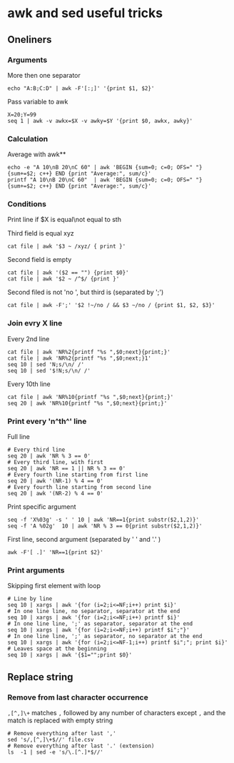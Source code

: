 # awk and sed useful tricks

## Oneliners

### Arguments

More then one separator

    echo "A:B;C:D" | awk -F'[:;]' '{print $1, $2}'

Pass variable to awk

    X=20;Y=99
    seq 1 | awk -v awkx=$X -v awky=$Y '{print $0, awkx, awky}'

### Calculation

Average with awk**

    echo -e "A 10\nB 20\nC 60" | awk 'BEGIN {sum=0; c=0; OFS=" "} {sum+=$2; c++} END {print "Average:", sum/c}'
    printf "A 10\nB 20\nC 60"  | awk 'BEGIN {sum=0; c=0; OFS=" "} {sum+=$2; c++} END {print "Average:", sum/c}'

### Conditions

Print line if $X is equal\not equal to sth

Third field is equal xyz

    cat file | awk '$3 ~ /xyz/ { print }'

Second field is empty

    cat file | awk '($2 == "") {print $0}'
    cat file | awk '$2 ~ /^$/ {print }'

Second filed is not 'no ', but third is (separated by ';')

    cat file | awk -F';' '$2 !~/no / && $3 ~/no / {print $1, $2, $3}'

### Join evry X line

Every 2nd line
  
    cat file | awk 'NR%2{printf "%s ",$0;next}{print;}'
    cat file | awk 'NR%2{printf "%s ",$0;next;}1'
    seq 10 | sed 'N;s/\n/ /'
    seq 10 | sed '$!N;s/\n/ /'

Every 10th line

    cat file | awk 'NR%10{printf "%s ",$0;next}{print;}'
    seq 20 | awk 'NR%10{printf "%s ",$0;next}{print;}'

### Print every 'n^th^' line

Full line

    # Every third line
    seq 20 | awk 'NR % 3 == 0'
    # Every third line, with first
    seq 20 | awk 'NR == 1 || NR % 3 == 0'
    # Every fourth line starting from first line
    seq 20 | awk '(NR-1) % 4 == 0'
    # Every fourth line starting from second line
    seq 20 | awk '(NR-2) % 4 == 0'

Print specific argument

    seq -f 'X%03g' -s ' ' 10 | awk 'NR==1{print substr($2,1,2)}'
    seq -f 'A %02g'  10 | awk 'NR % 3 == 0{print substr($2,1,2)}'

First line, second argument (separated by ' ' and '.' )

    awk -F'[ .]' 'NR==1{print $2}'

### Print arguments

Skipping first element with loop

    # Line by line
    seq 10 | xargs | awk '{for (i=2;i<=NF;i++) print $i}'
    # In one line line, no separator, separator at the end
    seq 10 | xargs | awk '{for (i=2;i<=NF;i++) printf $i}'
    # In one line line, ';' as separator, separator at the end
    seq 10 | xargs | awk '{for (i=2;i<=NF;i++) printf $i";"}'
    # In one line line, ';' as separator, no separator at the end
    seq 10 | xargs | awk '{for (i=2;i<=NF-1;i++) printf $i";"; print $i}'
    # Leaves space at the beginning
    seq 10 | xargs | awk '{$1="";print $0}'

## Replace string 

### Remove from last character occurrence

`,[^,]\+` matches `,` followed by any number of characters except `,` and the match is replaced with empty string

    # Remove everything after last ','
    sed 's/,[^,]\+$//' file.csv
    # Remove everything after last '.' (extension)
    ls  -1 | sed -e 's/\.[^.]*$//'
